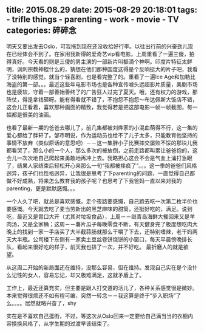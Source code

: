 title: 2015.08.29
date: 2015-08-29 20:18:01
tags:
    - trifle things
    - parenting
    - work
    - movie
    - TV
categories: 碎碎念
---

明天又要出发去Oslo，可我拖到现在还没收拾好行李。以往出行前的兴奋劲儿现在已经体会不到了。在家用我新得的爱奇艺vip看电影。上周重看了一遍三傻，拍得真好。今天看的则是三傻的男主演的一部新片叫额滴个神啊。印度片特征太鲜明，讽刺宗教神棍什么的，猜想在他们那种国度这得是个反响挺大的片子吧，我看了没特别的感觉，就当个轻喜剧，也是看完整了的。重看了一遍Ice Age和加勒比海盗的第一部。。。最近这些年电影市场也是各种宣传噱头远超影片质量，美剧市场也是疲软，守着一部善始善终了的广告狂人过完了夏天。哦，还有权力的游戏，那阵仗，得是拿钱砸呀。能有得看就不错了，不抱怨不抱怨～布达佩斯大饭店不错，这会儿正看着，喜欢那种画面的精致，我觉得若是把这部电影一帧一帧截图，每一幅都是很美的油画。

也看了最新一期的爸爸去哪儿了，前几集都被刘烨家的小混血萌得不行，这一集的爱心都给了胖轩了。邹市明说，作为运动员也给不了儿子太多，只能教育他坚持的事情不放弃（类似原话的意思吧）－－这一集胖小子比赛摔交屡败不馁的那块儿我都看哭了，那么小的一个人，那么多次的被放倒，之前走路都叫累让爸爸抱的，这会儿一次次地自己爬起来勇敢地再冲上去。我略担心这会不会是气血上涌打急眼了，结果人家结束后轻松开心来那么一句“我都被摔疯了”。。。这一季的爸爸们风格迥异，孩子们也性格迥异，让我很是思考了下parenting的问题，一直觉得自己都做不好成熟，将来怎么教育我的孩子呢？也思考了下我爸妈一直以来对我的parenting，更是默默感慨。。。

一个人久了吧，就总是喜欢感慨。走个夜路要感慨，自己跑去吃一次第二枚半价也要感慨。今天就去吃了麦当劳新出的黑芝麻味的甜筒，还挺好吃的，满足。说到吃，最近又是胃口大开（尤其对垃圾食品），上周－－继青岛海鲜大餐回来又是羊肉汤，又是全家桶；这周－－薯片瓜子每晚零食不断，有天健身完了极度想吃肉大晚上的找到一家一手店买了大半截蒜肠就那么干嚼了下去，还特别嗜辣，老干妈两天大半瓶。公司楼下东侧有一家卖土豆丝卷饼烧饼的小窗口，每天早晨傍晚排长队，看起来很好吃的样子，前天我也排了一次，并不好吃。
最折磨人的就是欲望。

从这周二开始的新局面还在维持，没那么容易，但在维持。发现自己实在是个没什么记性的女人，容易忘记，却又极难满足，这就矛盾上了。

工作上，最近还算充实，但主要是跟人打交道的活儿了，各种关系感觉很是微妙。本来觉得很烦还不如有程可编，突然一转念－－我这算是终于“步入职场”了么。。。。居然就略兴奋了，shy

实在是不喜欢自己逛街，不过，等这次从Oslo回来一定要给自己满当当的衣橱内容换换风格了，从学生期的过渡早该结束了。
